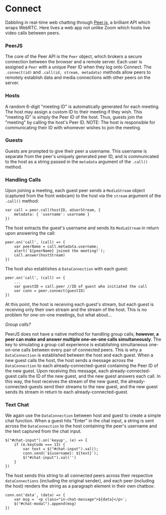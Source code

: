 # Connect
Dabbling in real-time web chatting through [Peer.js](https://peerjs.com/), a brilliant API which wraps WebRTC. Here lives a web app not unlike Zoom which hosts live video calls between peers.

### PeerJS
The core of the Peer API is the `Peer` object, which brokers a secure connection between the browser and a remote server. Each user is assigned a `Peer` with a unique Peer ID when they log onto Connect. The `.connect(id)` and `.call(id, stream, metadata)` methods allow peers to remotely establish data and media connections with other peers on the server.

### Hosts
A random 6-digit "meeting ID" is automatically generated for each meeting. The host may assign a custom ID to their meeting if they wish. This "meeting ID" is simply the Peer ID of the host. Thus, guests join the "meeting" by calling the host's Peer ID. NOTE: The host is responsible for communicating their ID with whomever wishes to join the meeting. 

### Guests
Guests are prompted to give their peer a username. This username is separate from the peer's uniquely generated peer ID, and is communicated to the host as a string passed in the `metadata` argument of the `.call()` method. 

### Handling Calls
Upon joining a meeting, each guest peer sends a `MediaStream` object (captured from the front webcam) to the host via the `stream` argument of the `.call()` method:

    var call = peer.call(hostID, aUserStream, {
        metadata: { 'username': username }
    })

The host extracts the guest's username and sends its `MediaStream` in return upon answering the call: 

    peer.on('call', (call) => {
        var peerName = call.metadata.username;
        alert(`${peerName} joined the meeting!`);
        call.answer(hostStream)
    })

The host also establishes a `DataConnection` with each guest:

    peer.on('call', (call) => {
        ...
        var guestID = call.peer //ID of guest who initiated the call
        var conn = peer.connect(guestID)
    })

At this point, the host is receiving each guest's stream, but each guest is receiving only their own stream and the stream of the host. This is no problem for one-on-one meetings, but what about...

*Group calls?*

PeerJS does not have a native method for handling group calls; **however, a peer can make and answer multiple one-on-one calls simultaneously**. The key to simulating a group call experience is establishing simultaneous one-on-one calls between every pair of connected peers. This is why a `DataConnection` is established between the host and each guest. When a new guest calls the host, the host sends a message across the `DataConnection` to each already-connected-guest containing the Peer ID of the new guest. Upon receiving this message, each already-connected-guest calls the ID of the new guest, and the new guest answers each call. In this way, the host receives the stream of the new guest, the already-connected-guests send their streams to the new guest, and the new guest sends its stream in return to each already-connected-guest. 

### Text Chat 
We again use the `DataConnection` between host and guest to create a simple chat function. When a guest hits "Enter" in the chat input, a string is sent across the `DataConnection` to the host containing the peer's username and the text captured from the chat input.

    $("#chat-input").on('keyup', (e) => {
        if (e.keyCode === 13) {
            var text = $("#chat-input").val();
            conn.send(`${username}: ${text}`);
            $("#chat-input").val('')
        }
    })

The host sends this string to all connected peers across their respective `dataConnections` (including the original sender), and each peer (including the host) renders the string as a paragraph element in their own chatbox:

    conn.on('data', (data) => {
        var msg = `<p class="in-chat-message">${data}</p>`;
        $("#chat-modal").append(msg)
    })
